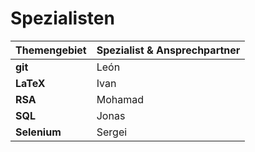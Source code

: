 # Spezialisten

| Themengebiet | Spezialist \& Ansprechpartner |
|--------------|-------------------------------|
| **git**      | León                          |
| **LaTeX**    | Ivan                          |
| **RSA**      | Mohamad                       |
| **SQL**      | Jonas                         |
| **Selenium** | Sergei                        |
 
